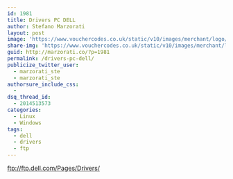 ```yaml
---
id: 1981
title: Drivers PC DELL
author: Stefano Marzorati
layout: post
image: 'https://www.vouchercodes.co.uk/static/v10/images/merchant/logo/128px/278_170913182442.png'
share-img: 'https://www.vouchercodes.co.uk/static/v10/images/merchant/logo/128px/278_170913182442.png'
guid: http://marzorati.co/?p=1981
permalink: /drivers-pc-dell/
publicize_twitter_user:
  - marzorati_ste
  - marzorati_ste
authorsure_include_css:
  - 
dsq_thread_id:
  - 2014513573
categories:
  - Linux
  - Windows
tags:
  - dell
  - drivers
  - ftp
---
```

<a href="ftp://ftp.dell.com/Pages/Drivers/" target="_blank">ftp://ftp.dell.com/Pages/Drivers/</a>